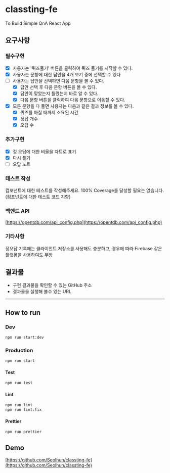 # classting-fe

To Build Simple QnA React App

## 요구사항

### 필수구현

- [x] 사용자는 '퀴즈풀기' 버튼을 클릭하여 퀴즈 풀기를 시작할 수 있다.
- [x] 사용자는 문항에 대한 답안을 4개 보기 중에 선택할 수 있다
- [ ] 사용자는 답안을 선택하면 다음 문항을 볼 수 있다.
  - [x] 답안 선택 후 다음 문항 버튼을 볼 수 있다.
  - [x] 답안이 맞았는지 틀렸는지 바로 알 수 있다.
  - [x] 다음 문항 버튼을 클릭하여 다음 문항으로 이동할 수 있다.
- [x] 모든 문항을 다 풀면 사용자는 다음과 같은 결과 정보를 볼 수 있다.
  - [x] 퀴즈를 마칠 때까지 소요된 시간
  - [x] 정답 개수
  - [x] 오답 수

### 추가구현

- [x] 정 오답에 대한 비율을 차트로 표기
- [x] 다시 풀기
- [ ] 오답 노트

### 테스트 작성

컴포넌트에 대한 테스트를 작성해주세요. 100% Coverage를 달성할 필요는 없습니다. (컴포넌트에 대한 테스트 코드 지향)

### 백엔드 API

[https://opentdb.com/api_config.php](https://opentdb.com/api_config.php)

### 기타사항

정오답 기록에는 클라이언트 저장소를 사용해도 충분하고, 경우에 따라 Firebase 같은 플랫폼을 사용하여도 무방

## 결과물

- 구현 결과물을 확인할 수 있는 GitHub 주소
- 결과물을 실행해 볼수 있는 URL

---

## How to run

### Dev

```bash
npm run start:dev
```

### Production

```bash
npm run start
```

#### Test

```bash
npm run test
```

#### Lint

```bash
npm run lint
npm run lint:fix
```

#### Prettier

```bash
npm run prettier
```

## Demo

[https://github.com/Seolhun/classting-fe](https://github.com/Seolhun/classting-fe)
